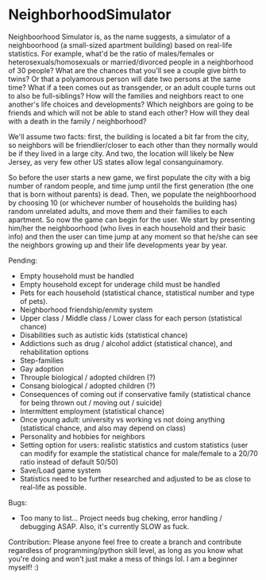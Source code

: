# NeighborhoodSimulator

Neighboorhood Simulator is, as the name suggests, a simulator of a neighboorhood (a small-sized apartment building) based on real-life statistics. For example, what'd be the ratio of males/females or heterosexuals/homosexuals or married/divorced people in a neighborhood of 30 people? What are the chances that you'll see a couple give birth to twins? Or that a polyamorous person will date two persons at the same time? What if a teen comes out as transgender, or an adult couple turns out to also be full-siblings? How will the families and neighbors react to one another's life choices and developments? Which neighbors are going to be friends and which will not be able to stand each other? How will they deal with a death in the family / neighborhood?

We'll assume two facts: first, the building is located a bit far from the city, so neighbors will be friendlier/closer to each other than they normally would be if they lived in a large city. And two, the location will likely be New Jersey, as very few other US states allow legal consanguinamory.

So before the user starts a new game, we first populate the city with a big number of random people, and time jump until the first generation (the one that is born without parents) is dead.
Then, we populate the neighboorhood by choosing 10 (or whichever number of households the building has) random unrelated adults, and move them and their families to each apartment.
So now the game can begin for the user. We start by presenting him/her the neighboorhood (who lives in each household and their basic info) and then the user can time jump at any moment so that he/she can see the neighbors growing up and their life developments year by year.

Pending:
* Empty household must be handled
* Empty household except for underage child must be handled
* Pets for each household (statistical chance, statistical number and type of pets).
* Neighborhood friendship/enmity system
* Upper class / Middle class / Lower class for each person (statistical chance)
* Disabilities such as autistic kids (statistical chance)
* Addictions such as drug / alcohol addict (statistical chance), and rehabilitation options
* Step-families
* Gay adoption
* Throuple biological / adopted children (?)
* Consang biological / adopted children (?)
* Consequences of coming out if conservative family (statistical chance for being thrown out / moving out / suicide)
* Intermittent employment (statistical chance)
* Once young adult: university vs working vs not doing anything (statistical chance, and also may depend on class)
* Personality and hobbies for neighbors
* Setting option for users: realistic statistics and custom statistics (user can modify for example the statistical chance for male/female to a 20/70 ratio instead of default 50/50)
* Save/Load game system
* Statistics need to be further researched and adjusted to be as close to real-life as possible.

Bugs:
* Too many to list... Project needs bug cheking, error handling / debugging ASAP. Also, it's currently SLOW as fuck.

Contribution:
Please anyone feel free to create a branch and contribute regardless of programming/python skill level, as long as you know what you're doing and won't just make a mess of things lol. I am a beginner myself! :)
